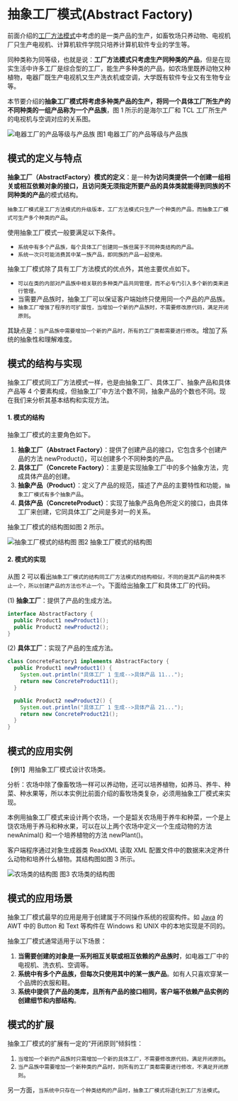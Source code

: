 # 抽象工厂模式(Abstract Factory)

前面介绍的[工厂方法模式](factory_method.md)中考虑的是一类产品的生产，如畜牧场只养动物、电视机厂只生产电视机、计算机软件学院只培养计算机软件专业的学生等。

同种类称为同等级，也就是说：**工厂方法模式只考虑生产同种类的产品**，但是在现实生活中许多工厂是综合型的工厂，能生产多种类的产品，如农场里既养动物又种植物，电器厂既生产电视机又生产洗衣机或空调，大学既有软件专业又有生物专业等。

本节要介绍的**抽象工厂模式将考虑多种类产品的生产，将同一个具体工厂所生产的不同种类的一组产品称为一个产品族**，图 1 所示的是海尔工厂和 TCL 工厂所生产的电视机与空调对应的关系图。

![电器工厂的产品等级与产品族](_images/abstract_factory_electtric.gif)
 图1 电器工厂的产品等级与产品族

## 模式的定义与特点

**抽象工厂（AbstractFactory）模式的定义**：是一种**为访问类提供一个创建一组相关或相互依赖对象的接口，且访问类无须指定所要产品的具体类就能得到同族的不同种类的产品**的模式结构。

`抽象工厂模式是工厂方法模式的升级版本，工厂方法模式只生产一个种类的产品，而抽象工厂模式可生产多个种类的产品`。

使用抽象工厂模式一般要满足以下条件。

- `系统中有多个产品族，每个具体工厂创建同一族但属于不同种类结构的产品。`
- `系统一次只可能消费其中某一族产品，即同族的产品一起使用。`


抽象工厂模式除了具有工厂方法模式的优点外，其他主要优点如下。

- `可以在类的内部对产品族中相关联的多种类产品共同管理，而不必专门引入多个新的类来进行管理。`
- 当需要产品族时，抽象工厂可以保证客户端始终只使用同一个产品的产品族。
- `抽象工厂增强了程序的可扩展性，当增加一个新的产品族时，不需要修改原代码，满足开闭原则`。


其缺点是：`当产品族中需要增加一个新的产品时，所有的工厂类都需要进行修改`。增加了系统的抽象性和理解难度。

## 模式的结构与实现

抽象工厂模式同工厂方法模式一样，也是由抽象工厂、具体工厂、抽象产品和具体产品等 4 个要素构成，但抽象工厂中方法个数不同，抽象产品的个数也不同。现在我们来分析其基本结构和实现方法。

#### 1. 模式的结构

抽象工厂模式的主要角色如下。

1. **抽象工厂（Abstract Factory）**：提供了创建产品的接口，它包含多个创建产品的方法 newProduct()，可以创建多个不同种类的产品。
2. **具体工厂（Concrete Factory）**：主要是实现抽象工厂中的多个抽象方法，完成具体产品的创建。
3. **抽象产品（Product）**：定义了产品的规范，描述了产品的主要特性和功能，`抽象工厂模式有多个抽象产品`。
4. **具体产品（ConcreteProduct）**：实现了抽象产品角色所定义的接口，由具体工厂来创建，它同具体工厂之间是多对一的关系。


抽象工厂模式的结构图如图 2 所示。



![抽象工厂模式的结构图](_images/abstract_factory.gif)
图2 抽象工厂模式的结构图

#### 2. 模式的实现

从图 2 可以看出`抽象工厂模式的结构同工厂方法模式的结构相似，不同的是其产品的种类不止一个，所以创建产品的方法也不止一个`。下面给出抽象工厂和具体工厂的代码。

(1) **抽象工厂**：提供了产品的生成方法。

```java
interface AbstractFactory {
  public Product1 newProduct1();
  public Product2 newProduct2();
}
```



(2) **具体工厂**：实现了产品的生成方法。

```java
class ConcreteFactory1 implements AbstractFactory {
  public Product1 newProduct1() {
    System.out.println("具体工厂 1 生成-->具体产品 11...");
    return new ConcreteProduct11();
  }

  public Product2 newProduct2() {
    System.out.println("具体工厂 1 生成-->具体产品 21...");
    return new ConcreteProduct21();
  }
}
```

## 模式的应用实例

【例1】用抽象工厂模式设计农场类。

分析：农场中除了像畜牧场一样可以养动物，还可以培养植物，如养马、养牛、种菜、种水果等，所以本实例比前面介绍的畜牧场类复杂，必须用抽象工厂模式来实现。

本例用抽象工厂模式来设计两个农场，一个是韶关农场用于养牛和种菜，一个是上饶农场用于养马和种水果，可以在以上两个农场中定义一个生成动物的方法 newAnimal() 和一个培养植物的方法 newPlant()。

客户端程序通过对象生成器类 ReadXML 读取 XML 配置文件中的数据来决定养什么动物和培养什么植物。其结构图如图 3 所示。

![农场类的结构图](_images/abstract_factory_example.gif)
图3 农场类的结构图



## 模式的应用场景

抽象工厂模式最早的应用是用于创建属于不同操作系统的视窗构件。如 [Java](http://c.biancheng.net/java/) 的 AWT 中的 Button 和 Text 等构件在 Windows 和 UNIX 中的本地实现是不同的。

抽象工厂模式通常适用于以下场景：

1. **当需要创建的对象是一系列相互关联或相互依赖的产品族时**，如电器工厂中的电视机、洗衣机、空调等。
2. **系统中有多个产品族，但每次只使用其中的某一族产品**。如有人只喜欢穿某一个品牌的衣服和鞋。
3. **系统中提供了产品的类库，且所有产品的接口相同，客户端不依赖产品实例的创建细节和内部结构**。

## 模式的扩展

抽象工厂模式的扩展有一定的“开闭原则”倾斜性：

1. `当增加一个新的产品族时只需增加一个新的具体工厂，不需要修改原代码，满足开闭原则`。
2. `当产品族中需要增加一个新种类的产品时，则所有的工厂类都需要进行修改，不满足开闭原则`。


另一方面，`当系统中只存在一个种类结构的产品时，抽象工厂模式将退化到工厂方法模式`。
